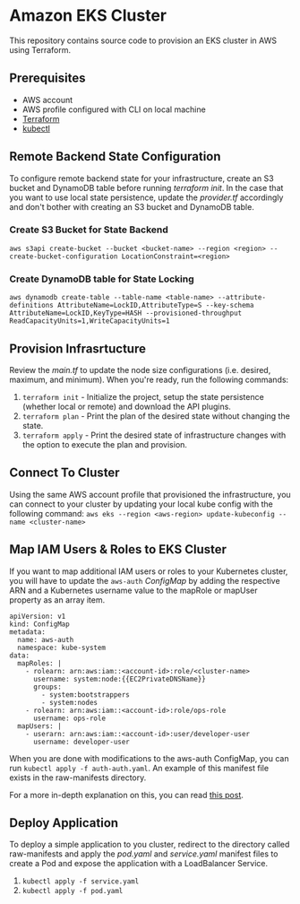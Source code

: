 # Amazon EKS Cluster
This repository contains source code to provision an EKS cluster in AWS using Terraform. 

## Prerequisites
* AWS account
* AWS profile configured with CLI on local machine
* [Terraform](https://www.terraform.io/)
* [kubectl](https://kubernetes.io/docs/tasks/tools/)

## Remote Backend State Configuration
To configure remote backend state for your infrastructure, create an S3 bucket and DynamoDB table before running *terraform init*. In the case that you want to use local state persistence, update the *provider.tf* accordingly and don't bother with creating an S3 bucket and DynamoDB table.

### Create S3 Bucket for State Backend
```aws s3api create-bucket --bucket <bucket-name> --region <region> --create-bucket-configuration LocationConstraint=<region>```

### Create DynamoDB table for State Locking
```aws dynamodb create-table --table-name <table-name> --attribute-definitions AttributeName=LockID,AttributeType=S --key-schema AttributeName=LockID,KeyType=HASH --provisioned-throughput ReadCapacityUnits=1,WriteCapacityUnits=1```

## Provision Infrasrtucture
Review the *main.tf* to update the node size configurations (i.e. desired, maximum, and minimum). When you're ready, run the following commands:
1. `terraform init` - Initialize the project, setup the state persistence (whether local or remote) and download the API plugins.
2. `terraform plan` - Print the plan of the desired state without changing the state.
3. `terraform apply` - Print the desired state of infrastructure changes with the option to execute the plan and provision. 

## Connect To Cluster
Using the same AWS account profile that provisioned the infrastructure, you can connect to your cluster by updating your local kube config with the following command:
`aws eks --region <aws-region> update-kubeconfig --name <cluster-name>`

## Map IAM Users & Roles to EKS Cluster
If you want to map additional IAM users or roles to your Kubernetes cluster, you will have to update the `aws-auth` *ConfigMap* by adding the respective ARN and a Kubernetes username value to the mapRole or mapUser property as an array item. 

```
apiVersion: v1
kind: ConfigMap
metadata:
  name: aws-auth
  namespace: kube-system
data:
  mapRoles: |
    - rolearn: arn:aws:iam::<account-id>:role/<cluster-name>
      username: system:node:{{EC2PrivateDNSName}}
      groups:
        - system:bootstrappers
        - system:nodes
    - rolearn: arn:aws:iam::<account-id>:role/ops-role
      username: ops-role
  mapUsers: |
    - userarn: arn:aws:iam::<account-id>:user/developer-user
      username: developer-user
```

When you are done with modifications to the aws-auth ConfigMap, you can run `kubectl apply -f auth-auth.yaml`. An example of this manifest file exists in the raw-manifests directory.

For a more in-depth explanation on this, you can read [this post](https://medium.com/swlh/secure-an-amazon-eks-cluster-with-iam-rbac-b78be0cd95c9).

## Deploy Application
To deploy a simple application to you cluster, redirect to the directory called raw-manifests and apply the *pod.yaml* and *service.yaml* manifest files to create a Pod and expose the application with a LoadBalancer Service. 
1. `kubectl apply -f service.yaml`
2. `kubectl apply -f pod.yaml`